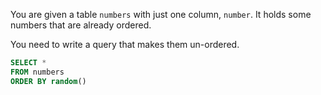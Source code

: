 You are given a table ```numbers``` with just one column, ```number```. It holds some numbers that are already ordered.

You need to write a query that makes them un-ordered.
```sql
SELECT *
FROM numbers
ORDER BY random()
```
